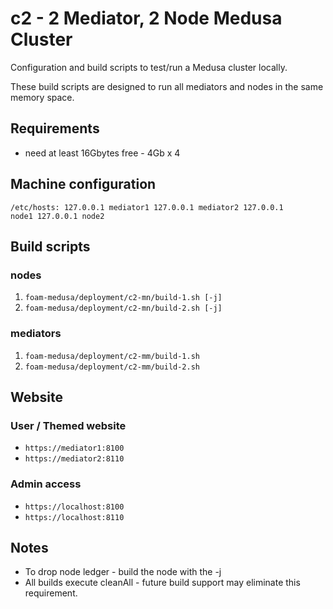 # c2 - 2 Mediator, 2 Node Medusa Cluster

Configuration and build scripts to test/run a Medusa cluster locally.

These build scripts are designed to run all mediators and nodes in the same memory space.

## Requirements

* need at least 16Gbytes free - 4Gb x 4

## Machine configuration
<code>/etc/hosts:
127.0.0.1       mediator1
127.0.0.1       mediator2
127.0.0.1       node1
127.0.0.1       node2
</code>

## Build scripts
### nodes
1. `foam-medusa/deployment/c2-mn/build-1.sh [-j]`
1. `foam-medusa/deployment/c2-mn/build-2.sh [-j]`

### mediators
1. `foam-medusa/deployment/c2-mm/build-1.sh`
1. `foam-medusa/deployment/c2-mm/build-2.sh`

## Website
### User / Themed website

* `https://mediator1:8100`
* `https://mediator2:8110`

### Admin access

* `https://localhost:8100`
* `https://localhost:8110`

## Notes
* To drop node ledger - build the node with the -j
* All builds execute cleanAll - future build support may eliminate this requirement. 
